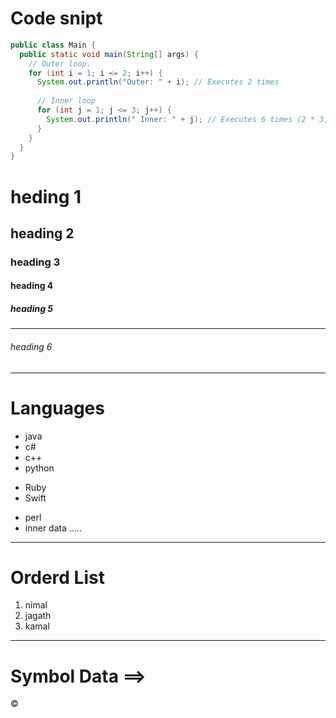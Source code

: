 #  Code snipt
``` java
public class Main {
  public static void main(String[] args) {
    // Outer loop.
    for (int i = 1; i <= 2; i++) {
      System.out.println("Outer: " + i); // Executes 2 times
      
      // Inner loop
      for (int j = 1; j <= 3; j++) {
        System.out.println(" Inner: " + j); // Executes 6 times (2 * 3)
      }
    } 
  }
}
```


# heding 1
##  heading 2
###  heading 3
####  heading 4
#####  heading 5
---
######  heading 6
***
# Languages
+ java
+ c#
+ c++
+ python
- Ruby
- Swift
* perl
 * inner data 
.....
---
# Orderd List
1. nimal
2. jagath
3. kamal
------
# Symbol Data ==>
&copy;
